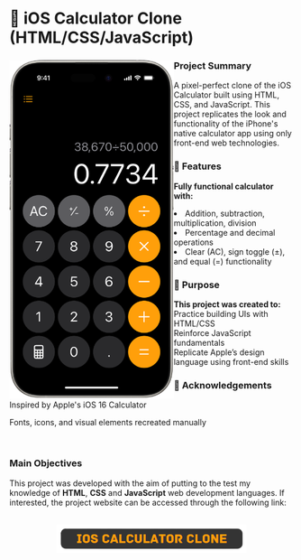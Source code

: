 # 📱 iOS Calculator Clone (HTML/CSS/JavaScript)
<div>
    <img src=assets/images/calculator.png alt=ios-calculator align=left height=600px>
    <h3>Project Summary</h3>
    <p>A pixel-perfect clone of the iOS Calculator built using HTML, CSS, and JavaScript. This project replicates the look and functionality of the iPhone's native calculator app using only front-end web technologies.</p>
    <h3>🚀 Features</h3>
    <p><ul><b>Fully functional calculator with:</b></ul>
       <li> Addition, subtraction, multiplication, division</li>
       <li> Percentage and decimal operations</li>
       <li> Clear (AC), sign toggle (±), and equal (=) functionality</li>
<h3>🎯 Purpose</h3>
<b>This project was created to:</b><br>
Practice building UIs with HTML/CSS<br>
Reinforce JavaScript fundamentals<br>
Replicate Apple’s design language using front-end skills

<h3>🙌 Acknowledgements</h3>
Inspired by Apple's iOS 16 Calculator

Fonts, icons, and visual elements recreated manually

<br>

 
   <h3>Main Objectives</h3>
    <p>This project was developed with the aim of putting to the test my knowledge of <strong>HTML</strong>, <strong>CSS</strong> and <strong>JavaScript</strong> web development languages. If interested, the project website can be accessed through the following link:</p><br>
    <div align="center">
        <a href='https://thelabro.github.io/iOS_Calculator/' target="_blank"><img src=assets/images/ios-calculator-link.png alt="ios-calculator-link" height=50px></a>
    </div>
</div>
<br>
<br>
